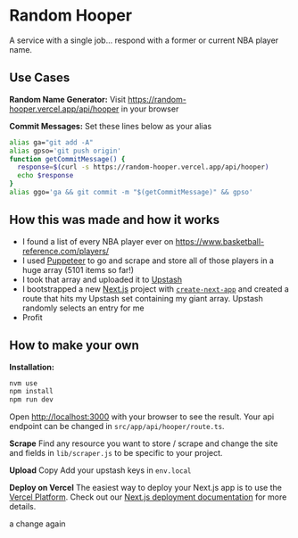 # Random Hooper

A service with a single job... respond with a former or current NBA player name.

## Use Cases

**Random Name Generator:**
Visit <https://random-hooper.vercel.app/api/hooper> in your browser

**Commit Messages:**
Set these lines below as your alias

```bash
alias ga="git add -A"
alias gpso='git push origin'
function getCommitMessage() { 
  response=$(curl -s https://random-hooper.vercel.app/api/hooper)
  echo $response
}
alias ggo='ga && git commit -m "$(getCommitMessage)" && gpso'
```

## How this was made and how it works

- I found a list of every NBA player ever on <https://www.basketball-reference.com/players/>
- I used [Puppeteer](https://pptr.dev/) to go and scrape and store all of those players in a huge array (5101 items so far!)
- I took that array and uploaded it to [Upstash](https://upstash.com/)
- I bootstrapped a new [Next.js](https://nextjs.org/) project with [`create-next-app`](https://github.com/vercel/next.js/tree/canary/packages/create-next-app) and created a route that hits my Upstash set containing my giant array. Upstash randomly selects an entry for me
- Profit

## How to make your own

**Installation:**

```bash
nvm use
npm install
npm run dev
```

Open [http://localhost:3000](http://localhost:3000) with your browser to see the result. Your api endpoint can be changed in `src/app/api/hooper/route.ts`.

**Scrape**
Find any resource you want to store / scrape and change the site and fields in `lib/scraper.js` to be specific to your project.

**Upload**
Copy 
Add your upstash keys in `env.local`

**Deploy on Vercel**
The easiest way to deploy your Next.js app is to use the [Vercel Platform](https://vercel.com/new). Check out our [Next.js deployment documentation](https://nextjs.org/docs/deployment) for more details.

a change again
